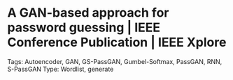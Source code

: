 # A GAN-based approach for password guessing | IEEE Conference Publication | IEEE Xplore

Tags: Autoencoder, GAN, GS-PassGAN, Gumbel-Softmax, PassGAN, RNN, S-PassGAN
Type: Wordlist, generate